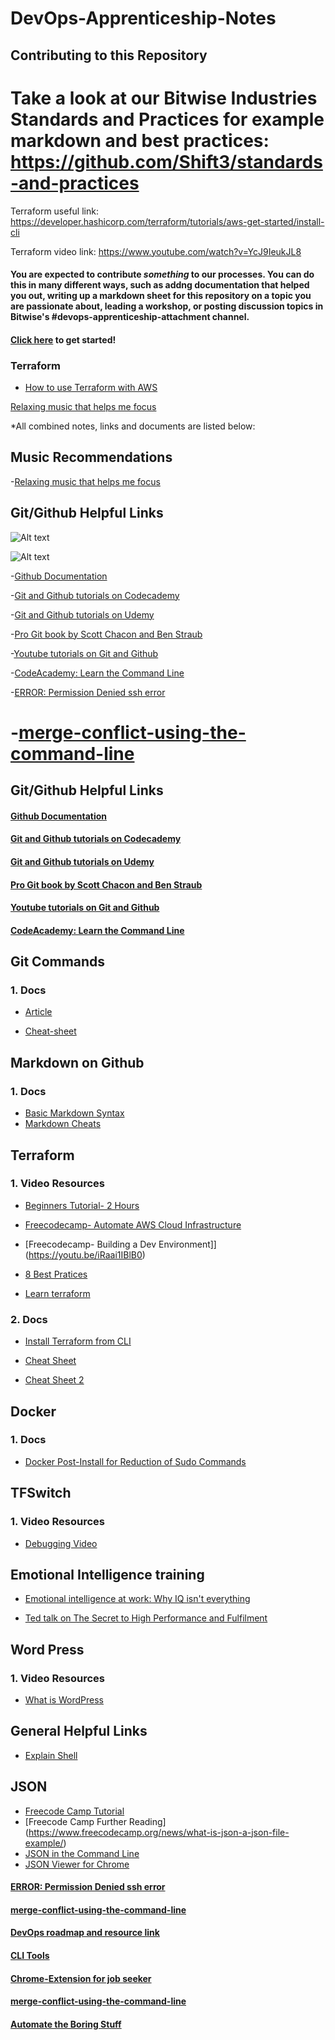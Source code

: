 # DevOps-Apprenticeship-Notes

## Contributing to this Repository

# Take a look at our Bitwise Industries Standards and Practices for example markdown and best practices: https://github.com/Shift3/standards-and-practices



Terraform useful link: https://developer.hashicorp.com/terraform/tutorials/aws-get-started/install-cli

Terraform video link: https://www.youtube.com/watch?v=YcJ9IeukJL8


#### You are expected to contribute _something_ to our processes. You can do this in many different ways, such as addng documentation that helped you out, writing up a markdown sheet for this repository on a topic you are passionate about, leading a workshop, or posting discussion topics in Bitwise's #devops-apprenticeship-attachment channel.




#### [Click here](https://docs.github.com/en/get-started/quickstart/contributing-to-projects) to get started!


### Terraform
- [How to use Terraform with AWS](https://www.youtube.com/watch?v=iRaai1IBlB0)

[Relaxing music that helps me focus](https://www.youtube.com/watch?v=jfKfPfyJRdk)

*All combined notes, links and documents are listed below:

## Music Recommendations
-[Relaxing music that helps me focus](https://www.youtube.com/watch?v=jfKfPfyJRdk)


## Git/Github Helpful Links


![Alt text](https://i.imgur.com/Q5EKfNY.jpg)

![Alt text](https://i.imgur.com/bh8rIQq.jpg)



-[Github Documentation](https://docs.github.com/en/github)

-[Git and Github tutorials on Codecademy](https://www.codecademy.com/learn/learn-git)

-[Git and Github tutorials on Udemy](https://www.udemy.com/topic/git/)

-[Pro Git book by Scott Chacon and Ben Straub](https://git-scm.com/book/en/v2)

-[Youtube tutorials on Git and Github](https://www.youtube.com/results?search_query=git+github+tutorial.)

-[CodeAcademy: Learn the Command Line](https://www.codecademy.com/learn/learn-the-command-line)

-[ERROR: Permission Denied ssh error](https://docs.github.com/en/authentication/troubleshooting-ssh/error-permission-denied-publickey)

-[merge-conflict-using-the-command-line](https://docs.github.com/en/pull-requests/collaborating-with-pull-requests/addressing-merge-conflicts/resolving-a-merge-conflict-using-the-command-line) 
=======
## Git/Github Helpful Links

#### [Github Documentation](https://docs.github.com/en/github)

#### [Git and Github tutorials on Codecademy](https://www.codecademy.com/learn/learn-git)

#### [Git and Github tutorials on Udemy](https://www.udemy.com/topic/git/)

#### [Pro Git book by Scott Chacon and Ben Straub](https://git-scm.com/book/en/v2)

#### [Youtube tutorials on Git and Github](https://www.youtube.com/results?search_query=git+github+tutorial.)

#### [CodeAcademy: Learn the Command Line](https://www.codecademy.com/learn/learn-the-command-line)

## Git Commands

### 1. Docs
- [Article](https://dzone.com/articles/top-20-git-commands-with-examples)

- [Cheat-sheet](https://phoenixnap.com/kb/wp-content/uploads/2021/11/git-commands-cheat-sheet-by-pnap-v2.pdf)

## Markdown on Github

### 1. Docs
- [Basic Markdown Syntax](https://docs.github.com/en/get-started/writing-on-github/getting-started-with-writing-and-formatting-on-github/basic-writing-and-formatting-syntax)
- [Markdown Cheats](https://github.com/adam-p/markdown-here/wiki/Markdown-Cheatsheet#videos)

##  Terraform 

### 1. Video Resources
- [Beginners Tutorial- 2 Hours](https://www.youtube.com/watch?v=YcJ9IeukJL8)
- [Freecodecamp- Automate AWS Cloud Infrastructure](https://www.youtube.com/watch?v=SLB_c_ayRMo)
- [Freecodecamp- Building a Dev Environment]](https://youtu.be/iRaai1IBlB0)
- [8 Best Pratices](https://www.youtube.com/watch?v=gxPykhPxRW0)

- [Learn terraform](https://youtu.be/iRaai1IBlB0)

### 2. Docs
- [Install Terraform from CLI](https://developer.hashicorp.com/terraform/tutorials/aws-get-started/install-cli)
- [Cheat Sheet](https://spacelift.io/blog/terraform-commands-cheat-sheet)

- [Cheat Sheet 2](https://k21academy.com/terraform-iac/terraform-cheat-sheet/)

## Docker 

### 1. Docs
- [Docker Post-Install for Reduction of Sudo Commands](https://docs.docker.com/engine/install/linux-postinstall/)

## TFSwitch

### 1. Video Resources
- [Debugging Video](https://drive.google.com/file/d/14xNJzpCajLEVzcGL5h3twfIyD-hRhkGc/view?usp=sharing)

## Emotional Intelligence training

- [Emotional intelligence at work: Why IQ isn't everything](https://youtu.be/7ngIFlmRRPQ)

- [Ted talk on The Secret to High Performance and Fulfilment](https://youtu.be/HTfYv3IEOqM) 

## Word Press

### 1. Video Resources
- [What is WordPress](https://www.youtube.com/watch?v=c7kxhwxific)

## General Helpful Links 
- [Explain Shell](https://explainshell.com/)
  

## JSON 
- [Freecode Camp Tutorial](https://www.youtube.com/watch?v=GpOO5iKzOmY)
- [Freecode Camp Further Reading] (https://www.freecodecamp.org/news/what-is-json-a-json-file-example/)
- [JSON in the Command Line](https://linuxhint.com/validate-json-files-from-command-line-linux/)
- [JSON Viewer for Chrome](https://chrome.google.com/webstore/detail/json-viewer/gbmdgpbipfallnflgajpaliibnhdgobh)


#### [ERROR: Permission Denied ssh error](https://docs.github.com/en/authentication/troubleshooting-ssh/error-permission-denied-publickey)

#### [merge-conflict-using-the-command-line](https://docs.github.com/en/pull-requests/collaborating-with-pull-requests/addressing-merge-conflicts/resolving-a-merge-conflict-using-the-command-line) 

#### [DevOps roadmap and resource link](https://github.com/annfelix/DEVOPS-WORLD)

#### [CLI Tools](https://dev.to/lissy93/cli-tools-you-cant-live-without-57f6)

#### [Chrome-Extension for job seeker](https://www.formpl.us/blog/job-chrome-extensions#:~:text=Formplus%20is%20a%20great%20tool,your%20responses%20for%20later%20use)

#### [merge-conflict-using-the-command-line](https://docs.github.com/en/pull-requests/collaborating-with-pull-requests/addressing-merge-conflicts/resolving-a-merge-conflict-using-the-command-line) 

#### [Automate the Boring Stuff](https://automatetheboringstuff.com/)

